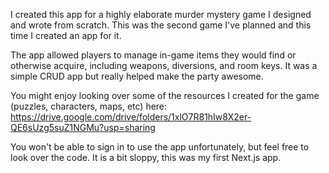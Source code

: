 I created this app for a highly elaborate murder mystery game I designed and wrote from scratch. This was the second game I've planned and this time I created an app for it. 

The app allowed players to manage in-game items they would find or otherwise acquire, including weapons, diversions, and room keys. It was a simple CRUD app but really helped make the party awesome. 

You might enjoy looking over some of the resources I created for the game (puzzles, characters, maps, etc) here: https://drive.google.com/drive/folders/1xlO7R81hIw8X2er-QE6sUzg5suZ1NGMu?usp=sharing

You won't be able to sign in to use the app unfortunately, but feel free to look over the code. It is a bit sloppy, this was my first Next.js app. 
